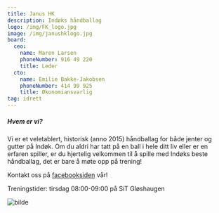 ```yaml
---
title: Janus HK
description: Indøks håndballag
logo: /img/FK_logo.jpg
image: /img/janushklogo.jpg
board:
  ceo:
    name: Maren Larsen
    phoneNumber: 916 49 220
    title: Leder
  cto:
    name: Emilie Bakke-Jakobsen
    phoneNumber: 414 99 925
    title: Økonomiansvarlig
tag: idrett
---
```


##### Hvem er vi?

Vi er et veletablert, historisk (anno 2015) håndballag for både jenter og gutter på Indøk. Om du aldri har tatt på en ball i hele ditt liv eller er en erfaren spiller, er du hjertelig velkommen til å spille med Indøks beste håndballag, det er bare å møte opp på trening!

Kontakt oss på [facebooksiden](https://www.facebook.com/janushk/) vår!

Treningstider: tirsdag 08:00-09:00 på SiT Gløshaugen

![bilde](/img/janushk.jpg)
